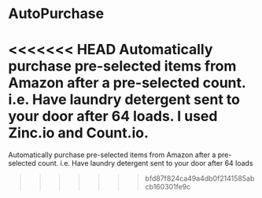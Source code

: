 # AutoPurchase
<<<<<<< HEAD
Automatically purchase pre-selected items from Amazon after a pre-selected count. i.e. Have laundry detergent sent to your door after 64 loads.
I used Zinc.io and Count.io.
=======
Automatically purchase pre-selected items from Amazon after a pre-selected count. i.e. Have laundry detergent sent to your door after 64 loads
>>>>>>> bfd87f824ca49a4db0f2141585abcb160301fe9c
